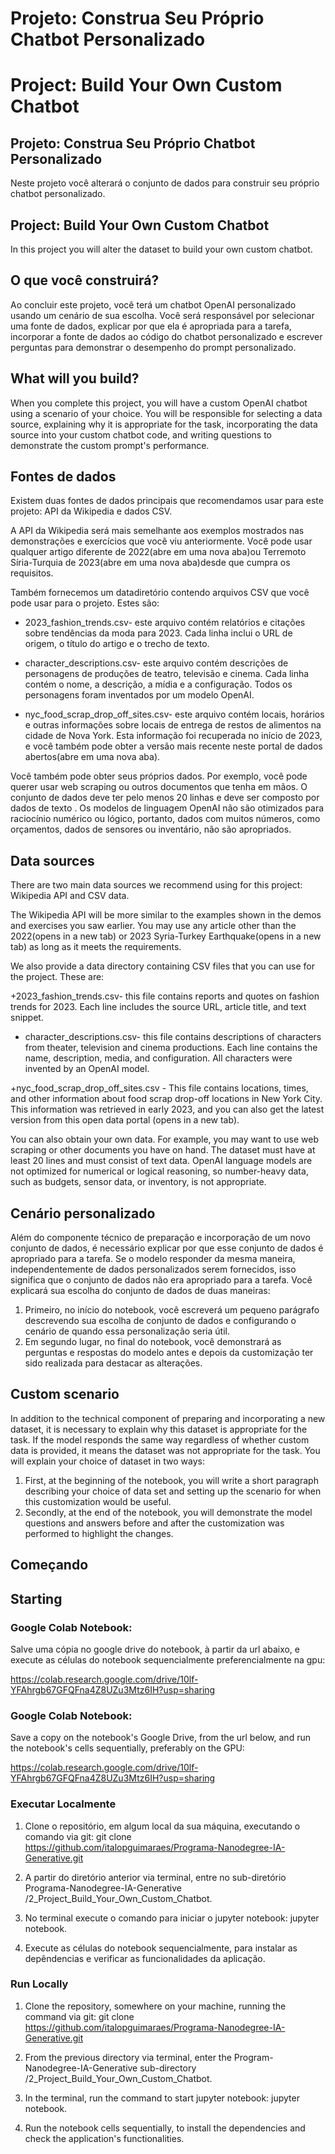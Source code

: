 # Projeto: Construa Seu Próprio Chatbot Personalizado

# Project: Build Your Own Custom Chatbot

## Projeto: Construa Seu Próprio Chatbot Personalizado
Neste projeto você alterará o conjunto de dados para construir seu próprio chatbot personalizado.

## Project: Build Your Own Custom Chatbot
In this project you will alter the dataset to build your own custom chatbot.

## O que você construirá?
Ao concluir este projeto, você terá um chatbot OpenAI personalizado usando um cenário de sua escolha. Você será responsável por selecionar uma fonte de dados, explicar por que ela é apropriada para a tarefa, incorporar a fonte de dados ao código do chatbot personalizado e escrever perguntas para demonstrar o desempenho do prompt personalizado.

## What will you build?
When you complete this project, you will have a custom OpenAI chatbot using a scenario of your choice. You will be responsible for selecting a data source, explaining why it is appropriate for the task, incorporating the data source into your custom chatbot code, and writing questions to demonstrate the custom prompt's performance.

## Fontes de dados
Existem duas fontes de dados principais que recomendamos usar para este projeto: API da Wikipedia e dados CSV.

A API da Wikipedia será mais semelhante aos exemplos mostrados nas demonstrações e exercícios que você viu anteriormente. Você pode usar qualquer artigo diferente de 2022(abre em uma nova aba)ou Terremoto Síria-Turquia de 2023(abre em uma nova aba)desde que cumpra os requisitos.

Também fornecemos um datadiretório contendo arquivos CSV que você pode usar para o projeto. Estes são:

+ 2023_fashion_trends.csv- este arquivo contém relatórios e citações sobre tendências da moda para 2023. Cada linha inclui o URL de origem, o título do artigo e o trecho de texto.

+ character_descriptions.csv- este arquivo contém descrições de personagens de produções de teatro, televisão e cinema. Cada linha contém o nome, a descrição, a mídia e a configuração. Todos os personagens foram inventados por um modelo OpenAI.

+ nyc_food_scrap_drop_off_sites.csv- este arquivo contém locais, horários e outras informações sobre locais de entrega de restos de alimentos na cidade de Nova York. Esta informação foi recuperada no início de 2023, e você também pode obter a versão mais recente neste portal de dados abertos(abre em uma nova aba).

Você também pode obter seus próprios dados. Por exemplo, você pode querer usar web scraping ou outros documentos que tenha em mãos. O conjunto de dados deve ter pelo menos 20 linhas e deve ser composto por dados de texto . Os modelos de linguagem OpenAI não são otimizados para raciocínio numérico ou lógico, portanto, dados com muitos números, como orçamentos, dados de sensores ou inventário, não são apropriados.

## Data sources
There are two main data sources we recommend using for this project: Wikipedia API and CSV data.

The Wikipedia API will be more similar to the examples shown in the demos and exercises you saw earlier. You may use any article other than the 2022(opens in a new tab) or 2023 Syria-Turkey Earthquake(opens in a new tab) as long as it meets the requirements.

We also provide a data directory containing CSV files that you can use for the project. These are:

+2023_fashion_trends.csv- this file contains reports and quotes on fashion trends for 2023. Each line includes the source URL, article title, and text snippet.

+ character_descriptions.csv- this file contains descriptions of characters from theater, television and cinema productions. Each line contains the name, description, media, and configuration. All characters were invented by an OpenAI model.

+nyc_food_scrap_drop_off_sites.csv - This file contains locations, times, and other information about food scrap drop-off locations in New York City. This information was retrieved in early 2023, and you can also get the latest version from this open data portal (opens in a new tab).

You can also obtain your own data. For example, you may want to use web scraping or other documents you have on hand. The dataset must have at least 20 lines and must consist of text data. OpenAI language models are not optimized for numerical or logical reasoning, so number-heavy data, such as budgets, sensor data, or inventory, is not appropriate.

## Cenário personalizado
Além do componente técnico de preparação e incorporação de um novo conjunto de dados, é necessário explicar por que esse conjunto de dados é apropriado para a tarefa. Se o modelo responder da mesma maneira, independentemente de dados personalizados serem fornecidos, isso significa que o conjunto de dados não era apropriado para a tarefa. Você explicará sua escolha do conjunto de dados de duas maneiras:

<ol>
<li>Primeiro, no início do notebook, você escreverá um pequeno parágrafo descrevendo sua escolha de conjunto de dados e configurando o cenário de quando essa personalização seria útil.</li>

<li>Em segundo lugar, no final do notebook, você demonstrará as perguntas e respostas do modelo antes e depois da customização ter sido realizada para destacar as alterações.</li>
</ol>

## Custom scenario
In addition to the technical component of preparing and incorporating a new dataset, it is necessary to explain why this dataset is appropriate for the task. If the model responds the same way regardless of whether custom data is provided, it means the dataset was not appropriate for the task. You will explain your choice of dataset in two ways:

<ol>
<li>First, at the beginning of the notebook, you will write a short paragraph describing your choice of data set and setting up the scenario for when this customization would be useful.</li>

<li>Secondly, at the end of the notebook, you will demonstrate the model questions and answers before and after the customization was performed to highlight the changes.</li>
</ol>

## Começando

## Starting

### Google Colab Notebook:
Salve uma cópia no google drive do notebook, à partir da url abaixo, e execute as células do notebook sequencialmente preferencialmente na gpu:

https://colab.research.google.com/drive/10lf-YFAhrgb67GFQFna4Z8UZu3Mtz6IH?usp=sharing

### Google Colab Notebook:
Save a copy on the notebook's Google Drive, from the url below, and run the notebook's cells sequentially, preferably on the GPU:

https://colab.research.google.com/drive/10lf-YFAhrgb67GFQFna4Z8UZu3Mtz6IH?usp=sharing

### Executar Localmente

1) Clone o repositório, em algum local da sua máquina, executando o comando via git:
git clone https://github.com/italopguimaraes/Programa-Nanodegree-IA-Generative.git

2) A partir do diretório anterior via terminal, entre no sub-diretório Programa-Nanodegree-IA-Generative
/2_Project_Build_Your_Own_Custom_Chatbot.

3) No terminal execute o comando para iniciar o jupyter notebook:
jupyter notebook.

4) Execute as células do notebook sequencialmente, para instalar as depêndencias e verificar as funcionalidades da aplicação.

### Run Locally

1) Clone the repository, somewhere on your machine, running the command via git:
git clone https://github.com/italopguimaraes/Programa-Nanodegree-IA-Generative.git

2) From the previous directory via terminal, enter the Program-Nanodegree-IA-Generative sub-directory
/2_Project_Build_Your_Own_Custom_Chatbot.

3) In the terminal, run the command to start jupyter notebook:
jupyter notebook.

4) Run the notebook cells sequentially, to install the dependencies and check the application's functionalities.
